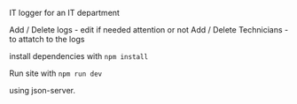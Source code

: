 IT logger for an IT department

Add / Delete logs - edit if needed attention or not
Add / Delete Technicians - to attatch to the logs 

install dependencies with `npm install`

Run site with `npm run dev`


using json-server.


